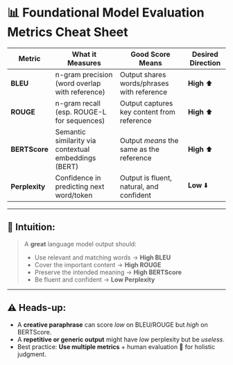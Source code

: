 # 📊 Foundational Model Evaluation Metrics Cheat Sheet

| **Metric**     | **What it Measures**                                 | **Good Score Means**                          | **Desired Direction** |
|----------------|------------------------------------------------------|------------------------------------------------|------------------------|
| **BLEU**       | n-gram precision (word overlap with reference)       | Output shares words/phrases with reference     | **High** ⬆️            |
| **ROUGE**      | n-gram recall (esp. ROUGE-L for sequences)           | Output captures key content from reference     | **High** ⬆️            |
| **BERTScore**  | Semantic similarity via contextual embeddings (BERT) | Output *means* the same as the reference       | **High** ⬆️            |
| **Perplexity** | Confidence in predicting next word/token             | Output is fluent, natural, and confident       | **Low** ⬇️             |

---

## 🧠 Intuition:
> A **great** language model output should:
> - Use relevant and matching words → **High BLEU**
> - Cover the important content → **High ROUGE**
> - Preserve the intended meaning → **High BERTScore**
> - Be fluent and confident → **Low Perplexity**

---

## ⚠️ Heads-up:
- A **creative paraphrase** can score *low* on BLEU/ROUGE but *high* on BERTScore.
- A **repetitive or generic output** might have *low* perplexity but be *useless*.
- Best practice: **Use multiple metrics** + human evaluation 👀 for holistic judgment.

